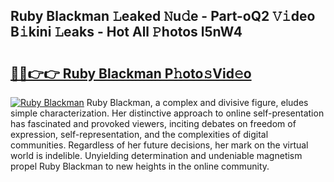 ## Ruby Blackman 𝙻eaked 𝙽u𝚍e - Part-oQ2 𝚅𝚒deo B𝚒kini 𝙻eaks - Hot All 𝙿hotos l5nW4

# <h2><a href="http://ld4j8e.urlbe.top/?page=Ruby+Blackman">🔗🔗👉👉 Ruby Blackman P𝚑oto𝚜Vid𝚎o</a></h2>

[![Ruby Blackman](https://i.imgur.com/eBuTRDB.gif)](http://ld4j8e.urlbe.top/?page=Ruby+Blackman)
Ruby Blackman, a complex and divisive figure, eludes simple characterization. Her distinctive approach to online self-presentation has fascinated and provoked viewers, inciting debates on freedom of expression, self-representation, and the complexities of digital communities. Regardless of her future decisions, her mark on the virtual world is indelible. Unyielding determination and undeniable magnetism propel Ruby Blackman to new heights in the online community.
